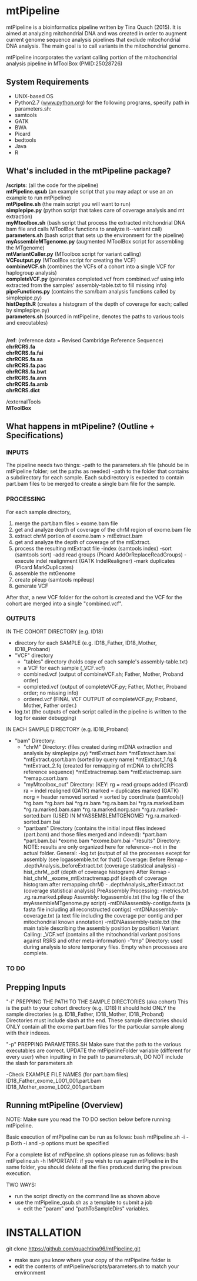 # mtPipeline

mtPipeline is a bioinformatics pipeline written by Tina Quach (2015). 
It is aimed at analyzing mitchondrial DNA and was created in order to augment 
current genome sequence analysis pipelines that exclude mitochondrial DNA analysis. 
The main goal is to call variants in the mitochondrial genome. 

mtPipeline incorporates the variant calling portion of 
the mitochondrial analysis pipeline in MToolBox (PMID:25028726)

## System Requirements
- UNIX-based OS
- Python2.7 (www.python.org)
for the following programs, specify path in parameters.sh:
- samtools
- GATK
- BWA
- Picard 
- bedtools
- Java
- R


## What's included in the mtPipeline package?
**/scripts**:               (all the code for the pipeline) <br/>
**mtPipeline.qsub**     	(an example script that you may adapt or use an an example to run mtPipeline) <br/>
**mtPipeline.sh**       	(the main script you will want to run) <br/>
**simplepipe.py**       	(python script that takes care of coverage analysis and mt extraction) <br/>
**myMtoolbox.sh**       	(bash script that process the extracted mitchondrial DNA bam file and calls MToolBox functions to analyze it--variant call) <br/>
**parameters.sh**       	(bash script that sets up the environment for the pipeline) <br/>
**myAssembleMTgenome.py**   (augmented MToolBox script for assembling the MTgenome) <br/>
**mtVariantCaller.py**  	(MToolbox script for variant calling) <br/>
**VCFoutput.py** 			(MToolBox script for creating the VCF) <br/>
**combineVCF.sh** 			(combines the VCFs of a cohort into a single VCF for haplogroup analysis) <br/>
**completeVCF.py**   		(generates completed.vcf from combined.vcf using info extracted from the samples' assembly-table.txt to fill missing info) <br/>
**pipeFunctions.py** 		(contains the sam/bam analysis functions called by simplepipe.py) <br/>
**histDepth.R** 			(creates a histogram of the depth of coverage for each; called by simplepipe.py) <br/>
**parameters.sh** 			(sourced in mtPipeline, denotes the paths to various tools and executables) <br/> <br/>


**/ref**:					(reference data = Revised Cambridge Reference Sequence) <br/>
**chrRCRS.fa** <br/>
**chrRCRS.fa.fai** <br/>
**chrRCRS.fa.sa** <br/>
**chrRCRS.fa.pac** <br/>
**chrRCRS.fa.bwt** <br/>
**chrRCRS.fa.ann** <br/>
**chrRCRS.fa.amb** <br/>
**chrRCRS.dict** <br/>

/externalTools <br/>
**MToolBox**				


## What happens in mtPipeline? (Outline + Specifications)
### INPUTS
The pipeline needs two things: 
-path to the parameters.sh file (should be in mtPipeline folder; set the paths as needed)
-path to the folder that contains a subdirectory for each sample. 
Each  subdirectory is expected to contain part.bam files to be merged to create a single bam file for the sample.

### PROCESSING
For each sample directory, 
1) merge the part.bam files > exome.bam file
2) get and analyze depth of coverage of the chrM region of exome.bam file
3) extract chrM portion of exome.bam > mtExtract.bam
4) get and analyze the depth of coverage of the mtExtract.
5) process the resulting mtExtract file 
	-index (samtools index)
	-sort (samtools sort)
	-add read groups (Picard AddOrReplaceReadGroups)
	-execute indel realignment (GATK IndelRealigner)
	-mark duplicates (Picard MarkDuplicates)
6) assemble the mtGenome 
7) create pileup (samtools mpileup)
8) generate VCF 

After that, a new VCF folder for the cohort is created and the VCF for the cohort are merged into a single "combined.vcf".

### OUTPUTS
IN THE COHORT DIRECTORY (e.g. ID18)
- directory for each SAMPLE (e.g. ID18_Father, ID18_Mother, ID18_Proband)
- "VCF" directory 
	- "tables" directory (holds copy of each sample's assembly-table.txt)
	- a VCF for each sample (<sampleName>_VCF.vcf)
	- combined.vcf (output of combineVCF.sh; Father, Mother, Proband order)
	- completed.vcf (output of completeVCF.py; Father, Mother, Proband order; no missing info)
	- ordered.vcf (FINAL VCF OUTPUT of completeVCF.py; Proband, Mother, Father order.)
- log.txt (the outputs of each script called in the pipeline is written to the log for easier debugging)

IN EACH SAMPLE DIRECTORY (e.g. ID18_Proband)
- "bam" Directory:
	- "chrM" Directory: (files created during mtDNA extraction and analysis by simplepipe.py)
		*mtExtract.bam
		*mtExtract.bam.bai
		*mtExtract.qsort.bam (sorted by query name)
		*mtExtract_1.fq & *mtExtract_2.fq (created for remapping of mtDNA to chrRCRS reference sequence)
		*mtExtractremap.bam
		*mtExtactremap.sam
		*remap.csort.bam
	- "myMtoolbox_out" Directory:
		(KEY: 
			rg = read groups added (Picard)
			ra = indel realigned (GATK)
			marked = duplicates marked (GATK)
			norg = header removed
			sorted = sorted by coordinate (samtools))
		*rg.bam 
		*rg.bam bai
		*rg.ra.bam
		*rg.ra.bam.bai
		*rg.ra.marked.bam
		*rg.ra.marked.bam.sam
		*rg.ra.marked.norg.sam
		*rg.ra.marked-sorted.bam (USED IN MYASSEMBLEMTGENOME)
		*rg.ra.marked-sorted.bam.bai		
	- "partbam" Directory (contains the initial input files indexed (part.bam) and those files merged and indexed):
		 *part.bam
		 *part.bam.bai
		 *exome.bam
		 *exome.bam.bai
-"results" Directory: 
NOTE: results are only organized here for reference--not in the actual folder.
	General:
		-log.txt (output of all the processes except for assembly (see logassemble.txt for that))
	Coverage:
		Before Remap
			- <sampleName>.depthAnalysis_beforeExtract.txt (coverage statistical analysis)
			- hist_chrM_<samplName>.pdf  (depth of coverage histogram)
		After Remap
			- hist_chrM_<sampleName>_exome_mtExtractremap.pdf (depth of coverage histogram after remapping chrM)
			- <sampleName>.depthAnalysis_afterExtract.txt (coverage statistical analysis)
	PreAssembly Processing:
		<sampleName>-metrics.txt
		<sampleName>.rg.ra.marked.pileup
	Assembly:
		logassemble.txt (the log file of the myAssembleMTgenome.py script)
		<sampleName>-mtDNAassembly-contigs.fasta (a fasta file including all reconstructed contigs)
		<sampleName>-mtDNAassembly-coverage.txt (a text file including the coverage per contig and per mitochondrial known annotation)
		<sampleName>-mtDNAassembly-table.txt (the main table describing the assembly position by position)
	Variant Calling:
		<sampleName>_VCF.vcf (contains all the mitochondrial variant positions against RSRS and other meta-information)
-"tmp" Directory: used during analysis to store temporary files. Empty when processes are complete.

### TO DO

## Prepping Inputs
"-i" PREPPING THE PATH TO THE SAMPLE DIRECTORIES (aka cohort)
	This is the path to your cohort directory (e.g. ID18)
	It should hold ONLY the sample directories (e.g. ID18_Father, ID18_Mother, ID18_Proband)
	Directories must include slash at the end.
	These sample directories should ONLY contain  all the exome part.bam files for the particular sample along with their indexes.

"-p" PREPPING PARAMETERS.SH
	Make sure that the path to the various executables are correct.
	UPDATE the mtPipelineFolder variable (different for every user)
 	when inputting in the path to parameters.sh, DO NOT include the slash for parameters.sh

-Check EXAMPLE FILE NAMES (for part.bam files)
	ID18_Father_exome_L001_001.part.bam
	ID18_Mother_exome_L002_001.part.bam



## Running mtPipeline (Overview)

NOTE: Make sure you read the TO DO section below before running mtPipeline.

Basic execution of mtPipeline can be run as follows:
	bash mtPipeline.sh -i <pathToSampleDirs> -p <pathToParametersFile>
Both -i and -p options must be specified

For a complete list of mtPipeline.sh options please run as follows:
	bash mtPipeline.sh -h
IMPORTANT: if you wish to run again mtPipeline in the same folder, you should delete all the files produced during the previous execution.

TWO WAYS: 
- run the script directly on the command line as shown above 
- use the mtPipeline_qsub.sh as a template to submit a job
	- edit the "param" and "pathToSampleDirs" variables. 


# INSTALLATION

git clone https://github.com/quachtina96/mtPipeline.git
- make sure you know where your copy of the mtPipeline folder is
- edit the contents of mtPipeline/scripts/parameters.sh to match your environment


